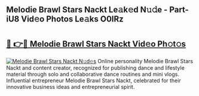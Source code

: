 ## Melodie Brawl Stars Nackt Le𝚊k𝚎d N𝚞𝚍e - Part-iU8 Vid𝚎o Photos Le𝚊ks O0IRz

# <h2><a href="http://fb9vap3.evod.top/?m=Melodie+Brawl+Stars+Nackt">🔗 👉🔴 Melodie Brawl Stars Nackt Vid𝚎o Ph𝚘t𝚘s</a></h2>

[![Melodie Brawl Stars Nackt N𝚞d𝚎s](https://i.imgur.com/8V9OHl7.gif)](http://fb9vap3.evod.top/?m=Melodie+Brawl+Stars+Nackt)
Online personality Melodie Brawl Stars Nackt and content creator, recognized for publishing dance and lifestyle material through solo and collaborative dance routines and mini vlogs. Influential entrepreneur Melodie Brawl Stars Nackt, celebrated for their innovative business ideas and entrepreneurial spirit. 
